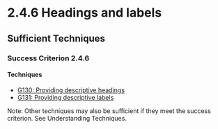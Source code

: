 # 2.4.6 Headings and labels

## Sufficient Techniques

### Success Criterion 2.4.6

#### Techniques

- [G130: Providing descriptive headings](g130.md)
- [G131: Providing descriptive labels](g131.md)

Note: Other techniques may also be sufficient if they meet the success criterion. See Understanding Techniques.
